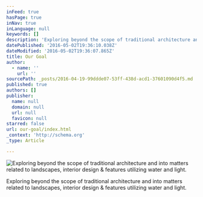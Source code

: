 ```yaml
---
inFeed: true
hasPage: true
inNav: true
inLanguage: null
keywords: []
description: 'Exploring beyond the scope of traditional architecture and into matters related to landscapes, interior design & features utilizing water and light.'
datePublished: '2016-05-02T19:36:10.038Z'
dateModified: '2016-05-02T19:36:07.865Z'
title: Our Goal
author:
  - name: ''
    url: ''
sourcePath: _posts/2016-04-19-99ddde07-53ff-438d-acd1-37601090d4f5.md
published: true
authors: []
publisher:
  name: null
  domain: null
  url: null
  favicon: null
starred: false
url: our-goal/index.html
_context: 'http://schema.org'
_type: Article

---
```

![Exploring beyond the scope of traditional architecture and into matters related to landscapes, interior design & features utilizing water and light.](https://the-grid-user-content.s3-us-west-2.amazonaws.com/84073723-fdf4-4794-b83b-560e2fa7a4de.jpg)

Exploring beyond the scope of traditional architecture and into matters related to landscapes, interior design & features utilizing water and light.